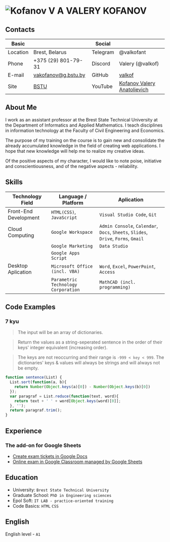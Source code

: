 # ![Kofanov V A](https://iipm.bstu.by/wp-content/uploads/2015/03/KofanovVA.jpg) VALERY KOFANOV

## Contacts

| Basic | | Social | |
| --- | --- | --- | --- |
| Location | Brest, Belarus | Telegram | @valkofant |
| Phone | +375 (29) 801-79-31 | Discord | Valery (@valkof) |
| E-mail | vakofanov@g.bstu.by | GitHub | [valkof](https://github.com/valkof "valkof") |
| Site | [BSTU](https://iipm.bstu.by/?cat=11 "Department") | YouTube | [Kofanov Valery Anatolievich](https://www.youtube.com/channel/UC__bwua8kM4qmIgU7dxJbog/featured "Working channel") |

## About Me
I work as an assistant professor at the Brest State Technical University at the Department of Informatics and Applied Mathematics. I teach disciplines in information technology at the Faculty of Civil Engineering and Economics.

The purpose of my training on the course is to gain new and consolidate the already accumulated knowledge in the field of creating web applications. I hope that new knowledge will help me to realize my creative ideas.

Of the positive aspects of my character, I would like to note poise, initiative and conscientiousness, and of the negative aspects - reliability.

## Skills

| Technology Field | Language / Platform | Aplication |
| --- | --- | --- |
| Front-End Development | `HTML(CSS)`, `JavaScript` |`Visual Studio Code`, `Git` |
| Cloud Computing | `Google Workspace` | `Admin Console`, `Calendar`, `Docs`, `Sheets`, `Slides`, `Drive`, `Forms`, `Gmail` |
|  | `Google Marketing` | `Data Studio` |
|  | `Google Apps Script` |  |
| Desktop Aplication | `Microsoft Office (incl. VBA)` | `Word`, `Excel`, `PowerPoint`, `Access` |
|  | `Parametric Technology Corporation` | `MathCAD (incl. programming)` |

## Code Examples
### 7 kyu
> The input will be an array of dictionaries.

> Return the values as a string-seperated sentence in the order of their keys' integer equivalent (increasing order).

> The keys are not reoccurring and their range is `-999 < key < 999`. The dictionaries' keys & values will always be strings and will always not be empty.
```JavaScript
function sentence(List) {
  List.sort(function(a, b){
    return Number(Object.keys(a)[0]) - Number(Object.keys(b)[0])
  });
  var paragraf = List.reduce(function(text, word){
    return text + ' ' + word[Object.keys(word)[0]]; 
  }, '');
  return paragraf.trim();
}
```
## Experience
### The add-on for Google Sheets
* [Create exam tickets in Google Docs](https://www.youtube.com/watch?v=kQQqCf1qC6I&t "Create exam tickets in Google Docs")
* [Online exam in Google Classroom managed by Google Sheets](https://www.youtube.com/watch?v=c87C3BwvrF4 "Online exam in Google Classroom managed by Google Sheets")
## Education
* University: `Brest State Technical University`
* Graduate School: `PhD in Engineering sciences`
* Epol Soft: `IT LAB - practice-oriented training`
* Code Basics: `HTML` `CSS`
## English
English level - `A1`